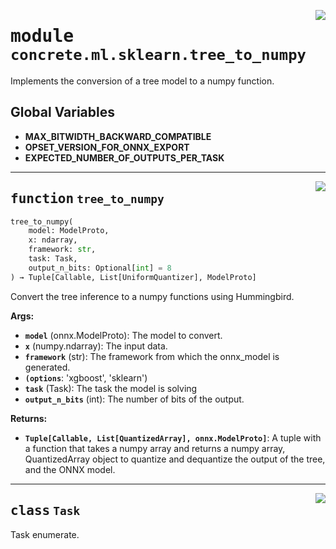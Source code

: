 <!-- markdownlint-disable -->

<a href="https://github.com/zama-ai/concrete-ml-internal/tree/main/src/concrete/ml/sklearn/tree_to_numpy.py#L0"><img align="right" style="float:right;" src="https://img.shields.io/badge/-source-cccccc?style=flat-square"></a>

# <kbd>module</kbd> `concrete.ml.sklearn.tree_to_numpy`

Implements the conversion of a tree model to a numpy function.

## **Global Variables**

- **MAX_BITWIDTH_BACKWARD_COMPATIBLE**
- **OPSET_VERSION_FOR_ONNX_EXPORT**
- **EXPECTED_NUMBER_OF_OUTPUTS_PER_TASK**

______________________________________________________________________

<a href="https://github.com/zama-ai/concrete-ml-internal/tree/main/src/concrete/ml/sklearn/tree_to_numpy.py#L42"><img align="right" style="float:right;" src="https://img.shields.io/badge/-source-cccccc?style=flat-square"></a>

## <kbd>function</kbd> `tree_to_numpy`

```python
tree_to_numpy(
    model: ModelProto,
    x: ndarray,
    framework: str,
    task: Task,
    output_n_bits: Optional[int] = 8
) → Tuple[Callable, List[UniformQuantizer], ModelProto]
```

Convert the tree inference to a numpy functions using Hummingbird.

**Args:**

- <b>`model`</b> (onnx.ModelProto):  The model to convert.
- <b>`x`</b> (numpy.ndarray):  The input data.
- <b>`framework`</b> (str):  The framework from which the onnx_model is generated.
- <b>`(options`</b>:  'xgboost', 'sklearn')
- <b>`task`</b> (Task):  The task the model is solving
- <b>`output_n_bits`</b> (int):  The number of bits of the output.

**Returns:**

- <b>`Tuple[Callable, List[QuantizedArray], onnx.ModelProto]`</b>:  A tuple with a function that takes a  numpy array and returns a numpy array, QuantizedArray object to quantize and dequantize  the output of the tree, and the ONNX model.

______________________________________________________________________

<a href="https://github.com/zama-ai/concrete-ml-internal/tree/main/src/concrete/ml/sklearn/tree_to_numpy.py#L32"><img align="right" style="float:right;" src="https://img.shields.io/badge/-source-cccccc?style=flat-square"></a>

## <kbd>class</kbd> `Task`

Task enumerate.
